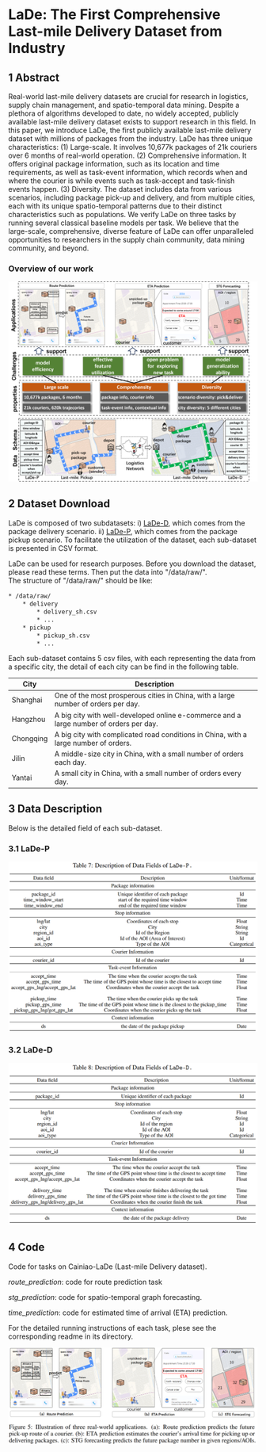 # LaDe: The First Comprehensive Last-mile Delivery Dataset from Industry
## 1 Abstract
Real-world last-mile delivery datasets are crucial for research in logistics, supply chain management, and spatio-temporal data mining. 
Despite a plethora of algorithms developed to date, no widely accepted, publicly available last-mile delivery dataset exists to support research in this field. 
In this paper, we introduce LaDe, the first publicly available last-mile delivery dataset with millions of packages from the industry. 
LaDe has three unique characteristics: (1) Large-scale. It involves 10,677k packages of 21k couriers over 6 months of real-world operation. 
(2) Comprehensive information. It offers original package information, such as its location and time requirements, as well as task-event information, 
which records when and where the courier is while events such as task-accept and task-finish events happen. 
(3) Diversity. The dataset includes data from various scenarios, including package pick-up and delivery, and from multiple cities, 
each with its unique spatio-temporal patterns due to their distinct characteristics such as populations. 
We verify LaDe on three tasks by running several classical baseline models per task. 
We believe that the large-scale, comprehensive, diverse feature of LaDe can offer unparalleled opportunities to researchers in the supply chain community, data mining community, and beyond.

### Overview of our work
![image](./img/work_overview_english.png)


## 2 Dataset Download
LaDe is composed of two subdatasets: i) [LaDe-D](https://huggingface.co/datasets/Anonymous-LaDe/Anonymous-LaDe/tree/main/delivery), which comes from the package delivery scenario.
ii) [LaDe-P](https://huggingface.co/datasets/Anonymous-LaDe/Anonymous-LaDe/tree/main/pickup), which comes from the package pickup scenario. To facilitate the utilization of the dataset, each sub-dataset is presented in CSV format.

LaDe can be used for research purposes. Before you download the dataset, please read these terms. Then put the data into "/data/raw/".  
The structure of "/data/raw/" should be like:  
```
* /data/raw/  
    * delivery    
        * delivery_sh.csv   
        * ...    
    * pickup  
        * pickup_sh.csv  
        * ...  
```

Each sub-dataset contains 5 csv files, with each representing the data from a specific city,  the detail of each city can be find in the following table.


|   City     |  Description                                                                                  |
|------------|----------------------------------------------------------------------------------------------|
| Shanghai   | One of the most prosperous cities in China, with a large number of orders per day.           |
| Hangzhou   | A big city with well-developed online e-commerce and a large number of orders per day.        |
| Chongqing  | A big city with complicated road conditions in China, with a large number of orders.          |
| Jilin      | A middle-size city in China, with a small number of orders each day.                          |
| Yantai     | A small city in China, with a small number of orders every day.                               |


## 3 Data Description
Below is the detailed field of each sub-dataset.
### 3.1 LaDe-P
![image](./img/datafeild_LaDe-P.png)


### 3.2 LaDe-D
![image](./img/datafeild_LaDe-D.png)

## 4 Code
Code for tasks on Cainiao-LaDe (Last-mile Delivery dataset).

*route_prediction*: code for route prediction task

*stg_prediction*: code for spatio-temporal graph forecasting.

*time_prediction*: code for estimated time of arrival (ETA) prediction. 

For the detailed running instructions of each task, plese see the corresponding readme in its directory.

![image](./img/tasks.png)

